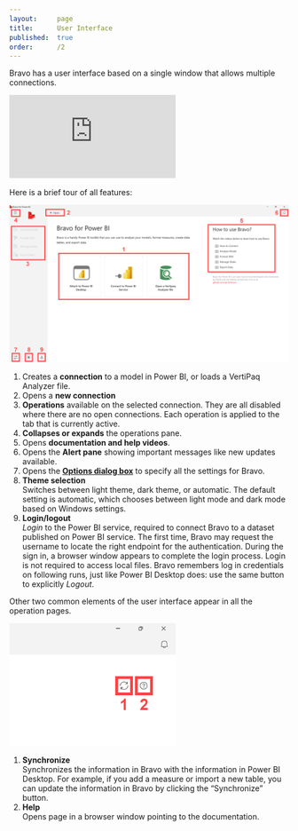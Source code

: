 ```yaml
---
layout:     page
title:      User Interface
published:  true
order:      /2
---
```


Bravo has a user interface based on a single window that allows multiple connections.

<div class="video-container">
    <iframe src="https://player.vimeo.com/video/763673584" frameborder="0" allow="autoplay; fullscreen; picture-in-picture" allowfullscreen></iframe>
</div>

Here is a brief tour of all features:

<img src="images/general-ui-01.png" width="700">

1. Creates a **connection** to a model in Power BI, or loads a VertiPaq Analyzer file. 
2. Opens a **new connection**
3. **Operations** available on the selected connection. They are all disabled where there are no open connections. Each operation is applied to the tab that is currently active. 
4. **Collapses or expands** the operations pane.
5. Opens **documentation and help videos**.
6. Opens the **Alert pane** showing important messages like new updates available.
7. Opens the [**Options dialog box**](configuration/options.md) to specify all the settings for Bravo.
8. **Theme selection**<br> Switches between light theme, dark theme, or automatic. The default setting is automatic, which chooses between light mode and dark mode based on Windows settings.
9. **Login/logout**<br> *Login* to the Power BI service, required to connect Bravo to a dataset published on Power BI service. The first time, Bravo may request the username to locate the right endpoint for the authentication. During the sign in, a browser window appears to complete the login process. Login is not required to access local files. Bravo remembers log in credentials on following runs, just like Power BI Desktop does: use the same button to explicitly *Logout*. 

Other two common elements of the user interface appear in all the operation pages.

<img src="images/general-ui-02.png" width="300">

1. **Synchronize**<br> Synchronizes the information in Bravo with the information in Power BI Desktop. For example, if you add a measure or import a new table, you can update the information in Bravo by clicking the “Synchronize” button.
2. **Help**<br> Opens page in a browser window pointing to the documentation.

